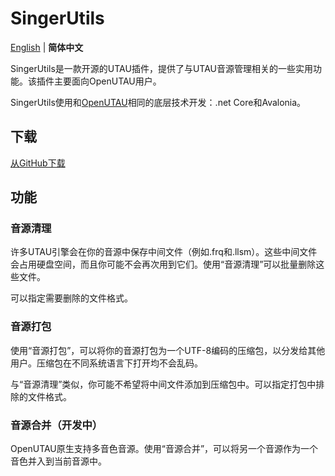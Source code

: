 # SingerUtils
[English](README.md) | **简体中文**

SingerUtils是一款开源的UTAU插件，提供了与UTAU音源管理相关的一些实用功能。该插件主要面向OpenUTAU用户。

SingerUtils使用和[OpenUTAU](https://github.com/stakira/OpenUtau)相同的底层技术开发：.net Core和Avalonia。

## 下载
[从GitHub下载](https://github.com/oxygen-dioxide/SingerUtils/releases)

## 功能
### 音源清理
许多UTAU引擎会在你的音源中保存中间文件（例如.frq和.llsm）。这些中间文件会占用硬盘空间，而且你可能不会再次用到它们。使用“音源清理”可以批量删除这些文件。

可以指定需要删除的文件格式。

### 音源打包
使用“音源打包”，可以将你的音源打包为一个UTF-8编码的压缩包，以分发给其他用户。压缩包在不同系统语言下打开均不会乱码。

与“音源清理”类似，你可能不希望将中间文件添加到压缩包中。可以指定打包中排除的文件格式。

### 音源合并（开发中）
OpenUTAU原生支持多音色音源。使用“音源合并”，可以将另一个音源作为一个音色并入到当前音源中。